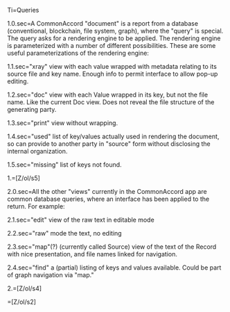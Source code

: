 Ti=Queries

1.0.sec=A CommonAccord "document" is a report from a database (conventional, blockchain, file system, graph), where the "query" is special.  The query asks for a rendering engine to be applied.  The rendering engine is parameterized with a number of different possibilities.  These are some useful parameterizations of the rendering engine:

1.1.sec="xray" view with each value wrapped with metadata relating to its source file and key name.  Enough info to permit interface to allow pop-up editing.

1.2.sec="doc" view with each Value wrapped in its key, but not the file name.  Like the current Doc view.  Does not reveal the file structure of the generating party. 

1.3.sec="print" view without wrapping.

1.4.sec="used" list of key/values actually used in rendering the document, so can provide to another party in "source" form without disclosing the internal organization.

1.5.sec="missing" list of keys not found.

1.=[Z/ol/s5]

2.0.sec=All the other "views" currently in the CommonAccord app are common database queries, where an interface has been applied to the return. For example:  

2.1.sec="edit" view of the raw text in editable mode

2.2.sec="raw" mode the text, no editing

2.3.sec="map"(?) (currently called Source) view of the text of the Record with nice presentation, and file names linked for navigation.

2.4.sec="find"  a (partial) listing of keys and values available.  Could be part of graph navigation via "map."  

2.=[Z/ol/s4]

=[Z/ol/s2]